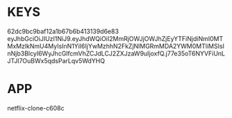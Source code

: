 # KEYS
62dc9bc9baf12a1b67b6b413139d6e83
eyJhbGciOiJIUzI1NiJ9.eyJhdWQiOiI2MmRjOWJjOWJhZjEyYTFiNjdiNmI0MTMxMzlkNmU4MyIsInN1YiI6IjYwMzhhN2FkZjNlMGRmMDA2YWM0MTliMSIsInNjb3BlcyI6WyJhcGlfcmVhZCJdLCJ2ZXJzaW9uIjoxfQ.j77e35oT6NYVFiUnLJTJl7OuBWx5qdsParLqv5WdYHQ

# APP 
netflix-clone-c608c
